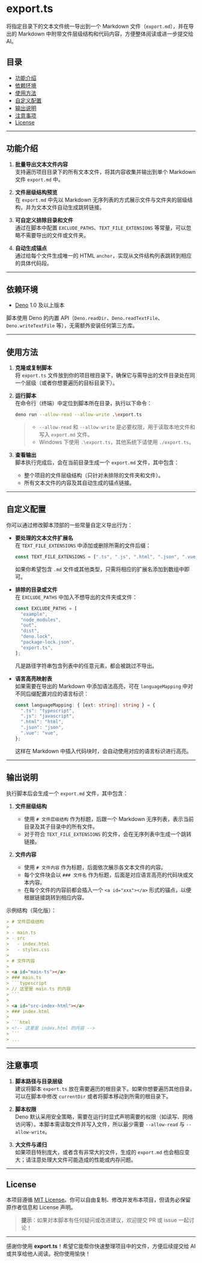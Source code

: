 # export.ts

将指定目录下的文本文件统一导出到一个 Markdown 文件（`export.md`），并在导出的 Markdown 中附带文件层级结构和代码内容，方便整体阅读或进一步提交给 AI。

## 目录
- [功能介绍](#功能介绍)
- [依赖环境](#依赖环境)
- [使用方法](#使用方法)
- [自定义配置](#自定义配置)
- [输出说明](#输出说明)
- [注意事项](#注意事项)
- [License](#license)

---

## 功能介绍

1. **批量导出文本文件内容**  
   支持遍历项目目录下的所有文本文件，将其内容收集并输出到单个 Markdown 文件 `export.md` 中。

2. **文件层级结构预览**  
   在 `export.md` 中先以 Markdown 无序列表的方式展示文件与文件夹的层级结构，并为文本文件自动生成跳转链接。

3. **可自定义排除目录和文件**  
   通过在脚本中配置 `EXCLUDE_PATHS`、`TEXT_FILE_EXTENSIONS` 等常量，可以忽略不需要导出的文件或文件夹。

4. **自动生成锚点**  
   通过给每个文件生成唯一的 HTML `anchor`，实现从文件结构列表跳转到相应的具体代码段。

---

## 依赖环境

- [Deno](https://deno.land/) 1.0 及以上版本

脚本使用 Deno 的内置 API（`Deno.readDir`、`Deno.readTextFile`、`Deno.writeTextFile` 等），无需额外安装任何第三方库。

---

## 使用方法

1. **克隆或复制脚本**  
   将 `export.ts` 文件放到你的项目根目录下，确保它与需导出的文件目录处在同一个层级（或者你想要遍历的目标目录下）。

2. **运行脚本**  
   在命令行（终端）中定位到脚本所在目录，执行以下命令：
   ```bash
   deno run --allow-read --allow-write .\export.ts
   ```
   > - `--allow-read` 和 `--allow-write` 是必要权限，用于读取本地文件和写入 `export.md` 文件。
   > - Windows 下使用 `.\export.ts`，其他系统下请使用 `./export.ts`。

3. **查看输出**  
   脚本执行完成后，会在当前目录生成一个 `export.md` 文件，其中包含：
   - 整个项目的文件层级结构（只针对未排除的文件夹和文件）。
   - 所有文本文件的内容及其自动生成的锚点链接。

---

## 自定义配置

你可以通过修改脚本顶部的一些常量自定义导出行为：

- **要处理的文本文件扩展名**  
  在 `TEXT_FILE_EXTENSIONS` 中添加或删除所需的文件后缀：
  ```ts
  const TEXT_FILE_EXTENSIONS = [".ts", ".js", ".html", ".json", ".vue"];
  ```
  如果你希望包含 `.md` 文件或其他类型，只需将相应的扩展名添加到数组中即可。

- **排除的目录或文件**  
  在 `EXCLUDE_PATHS` 中加入不想导出的文件夹或文件：
  ```ts
  const EXCLUDE_PATHS = [
    "example",
    "node_modules",
    "out",
    "dist",
    "deno.lock",
    "package-lock.json",
    "export.ts",
  ];
  ```
  凡是路径字符串包含列表中的任意元素，都会被跳过不导出。

- **语言高亮映射表**  
  如果需要在导出的 Markdown 中添加语法高亮，可在 `languageMapping` 中对不同后缀配置对应的语言标识：
  ```ts
  const languageMapping: { [ext: string]: string } = {
    ".ts": "typescript",
    ".js": "javascript",
    ".html": "html",
    ".json": "json",
    ".vue": "vue",
  };
  ```
  这样在 Markdown 中插入代码块时，会自动使用对应的语言标识进行高亮。

---

## 输出说明

执行脚本后会生成一个 `export.md` 文件，其中包含：

1. **文件层级结构**  
   - 使用 `# 文件层级结构` 作为标题，后跟一个 Markdown 无序列表，表示当前目录及其子目录中的所有文件。
   - 对于符合 `TEXT_FILE_EXTENSIONS` 的文件，会在无序列表中生成一个跳转链接。

2. **文件内容**  
   - 使用 `# 文件内容` 作为标题，后面依次展示各文本文件的内容。
   - 每个文件块会以 `### 文件名` 作为标题，后面是对应语言高亮的代码块或文本内容。
   - 在每个文件的内容前都会插入一个 `<a id="xxx"></a>` 形式的锚点，以便根据链接跳转到相应内容。

示例结构（简化版）：
```markdown
> # 文件层级结构
> 
> - main.ts
> - src
>   - index.html
>   - styles.css
> 
> # 文件内容
> 
> <a id="main-ts"></a>
> ### main.ts
> ```typescript
> // 这里是 main.ts 的内容
> ```
> 
> <a id="src-index-html"></a>
> ### index.html
>
> ```html
> <!-- 这里是 index.html 的内容 -->
> ```
> ...
```

---

## 注意事项

1. **脚本路径与目录层级**  
   建议将脚本 `export.ts` 放在需要遍历的根目录下。如果你想要遍历其他目录，可以在脚本中修改 `currentDir` 或者将脚本移动到所需的根目录下。

2. **脚本权限**  
   Deno 默认采用安全策略，需要在运行时显式声明需要的权限（如读写、网络访问等）。本脚本需读取文件并写入文件，所以最少需要 `--allow-read` 与 `--allow-write`。

3. **大文件与递归**  
   如果项目特别庞大，或者含有非常大的文件，生成的 `export.md` 也会相应变大；请注意处理大文件可能造成的性能或内存问题。

---

## License

本项目遵循 [MIT License](./LICENSE)。你可以自由复制、修改并发布本项目，但请务必保留原作者信息和 License 声明。

> **提示**：如果对本脚本有任何疑问或改进建议，欢迎提交 PR 或 issue 一起讨论！ 

---

感谢你使用 **export.ts**！希望它能帮你快速整理项目中的文件，方便后续提交给 AI 或共享给他人阅读。祝你使用愉快！